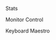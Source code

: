 Stats

Monitor Control

Keyboard Maestro

<ToolItem
  name="Tool A"
  description="Description for Tool A"
  githubLink="https://github.com/example/tool-a"
/>

<ToolItem
  name="Tool B"
  description="Description for Tool B"
/>
